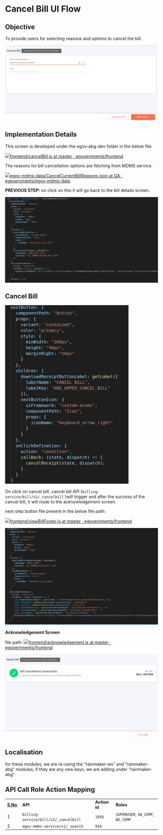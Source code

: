 # Cancel Bill UI Flow

## **Objective**

To provide users for selecting reasons and options to cancel the bill.

![](<../../../.gitbook/assets/image (254).png>)

## **Implementation Details**

This screen is developed under the egov-abg-dev folder in the below file:

[![](https://github.com/fluidicon.png)frontend/cancelBill.js at master · egovernments/frontend](https://github.com/egovernments/frontend/blob/master/web/rainmaker/dev-packages/egov-abg-dev/src/ui-config/screens/specs/bills/cancelBill.js)

The reasons for bill cancellation options are fetching from MDMS service.

[![](https://github.com/fluidicon.png)egov-mdms-data/CancelCurrentBillReasons.json at QA · egovernments/egov-mdms-data](https://github.com/egovernments/egov-mdms-data/blob/QA/data/pb/common-masters/CancelCurrentBillReasons.json)

**PREVIOUS STEP:** on click on this it will go back to the bill details screen.

![](<../../../.gitbook/assets/image (267).png>)

## **Cancel Bill**

![](<../../../.gitbook/assets/image (147).png>)

On click on cancel bill, cancel bill API (`billing-service/bill/v2/_cancelbill` )will trigger and after the success of the cancel bill, it will route to the acknowledgement screen.

next step button file present in the below file path:

[![](https://github.com/fluidicon.png)frontend/viewBillFooter.js at master · egovernments/frontend](https://github.com/egovernments/frontend/blob/master/web/rainmaker/dev-packages/egov-abg-dev/src/ui-config/screens/specs/bills/viewBillResource/viewBillFooter.js)

![](<../../../.gitbook/assets/image (214).png>)

**Acknowledgement Screen**

file path: [![](https://github.com/fluidicon.png)frontend/acknowledgement.js at master · egovernments/frontend](https://github.com/egovernments/frontend/blob/master/web/rainmaker/dev-packages/egov-abg-dev/src/ui-config/screens/specs/bills/acknowledgement.js)

![](<../../../.gitbook/assets/image (259).png>)

## **Localisation**

for these modules, we are re-using the “rainmaker-ws” and “rainmaker-abg” modules, if they are any new keys, we are adding under “rainmaker-abg”.

## **API Call Role Action Mapping**

|                              |                                       |               |                                   |
| ---------------------------- | ------------------------------------- | ------------- | --------------------------------- |
| [**S.No**](http://s.no)**.** | **API**                               | **Action id** | **Roles**                         |
| 1                            | `billing-service/bill/v2/_cancelbill` | `1936`        | `SUPERUSER`, `SW_CEMP`, `WS_CEMP` |
| 2                            | `egov-mdms-service/v1/_search`        | `954`         |                                   |
